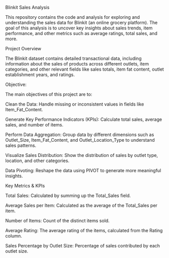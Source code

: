 Blinkit Sales Analysis

This repository contains the code and analysis for exploring and understanding the sales data for Blinkit (an online grocery platform). The goal of this analysis is to uncover key insights about sales trends, item performance, and other metrics such as average ratings, total sales, and more.

Project Overview

The Blinkit dataset contains detailed transactional data, including information about the sales of products across different outlets, item categories, and other relevant fields like sales totals, item fat content, outlet establishment years, and ratings.

Objective:

The main objectives of this project are to:

Clean the Data: Handle missing or inconsistent values in fields like Item_Fat_Content.

Generate Key Performance Indicators (KPIs): Calculate total sales, average sales, and number of items.

Perform Data Aggregation: Group data by different dimensions such as Outlet_Size, Item_Fat_Content, and Outlet_Location_Type to understand sales patterns.

Visualize Sales Distribution: Show the distribution of sales by outlet type, location, and other categories.

Data Pivoting: Reshape the data using PIVOT to generate more meaningful insights.

Key Metrics & KPIs

Total Sales: Calculated by summing up the Total_Sales field.

Average Sales per Item: Calculated as the average of the Total_Sales per item.

Number of Items: Count of the distinct items sold.

Average Rating: The average rating of the items, calculated from the Rating column.

Sales Percentage by Outlet Size: Percentage of sales contributed by each outlet size.
